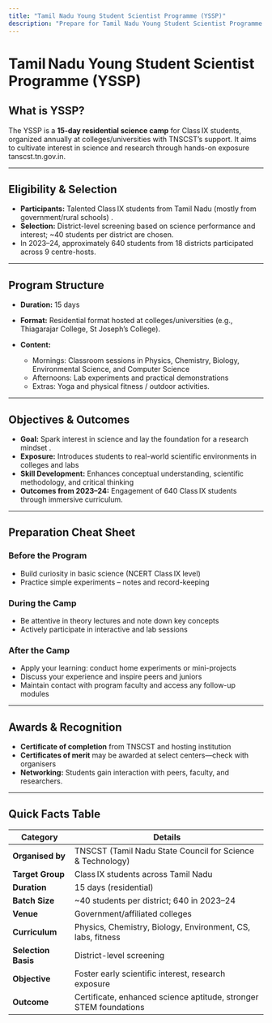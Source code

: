 ```yaml
---
title: "Tamil Nadu Young Student Scientist Programme (YSSP)"
description: "Prepare for Tamil Nadu Young Student Scientist Programme (YSSP) with our mock tests."
---
```


# Tamil Nadu Young Student Scientist Programme (YSSP)

## What is YSSP?

The YSSP is a **15-day residential science camp** for Class IX students, organized annually at colleges/universities with TNSCST’s support. It aims to cultivate interest in science and research through hands-on exposure tanscst.tn.gov.in.

---

## Eligibility & Selection

* **Participants:** Talented Class IX students from Tamil Nadu (mostly from government/rural schools) .
* **Selection:** District-level screening based on science performance and interest; \~40 students per district are chosen.
* In 2023–24, approximately 640 students from 18 districts participated across 9 centre-hosts.

---

## Program Structure

* **Duration:** 15 days
* **Format:** Residential format hosted at colleges/universities (e.g., Thiagarajar College, St Joseph’s College).
* **Content:**

  * Mornings: Classroom sessions in Physics, Chemistry, Biology, Environmental Science, and Computer Science
  * Afternoons: Lab experiments and practical demonstrations
  * Extras: Yoga and physical fitness / outdoor activities.

---

## Objectives & Outcomes

* **Goal:** Spark interest in science and lay the foundation for a research mindset .
* **Exposure:** Introduces students to real-world scientific environments in colleges and labs
* **Skill Development:** Enhances conceptual understanding, scientific methodology, and critical thinking
* **Outcomes from 2023–24:** Engagement of 640 Class IX students through immersive curriculum.

---

## Preparation Cheat Sheet

### Before the Program

* Build curiosity in basic science (NCERT Class IX level)
* Practice simple experiments – notes and record-keeping

### During the Camp

* Be attentive in theory lectures and note down key concepts
* Actively participate in interactive and lab sessions

### After the Camp

* Apply your learning: conduct home experiments or mini-projects
* Discuss your experience and inspire peers and juniors
* Maintain contact with program faculty and access any follow-up modules

---

## Awards & Recognition

* **Certificate of completion** from TNSCST and hosting institution
* **Certificates of merit** may be awarded at select centers—check with organisers
* **Networking:** Students gain interaction with peers, faculty, and researchers.

---

## Quick Facts Table

| Category            | Details                                                           |
| ------------------- | ----------------------------------------------------------------- |
| **Organised by**    | TNSCST (Tamil Nadu State Council for Science & Technology)        |
| **Target Group**    | Class IX students across Tamil Nadu                               |
| **Duration**        | 15 days (residential)                                             |
| **Batch Size**      | \~40 students per district; 640 in 2023–24                        |
| **Venue**           | Government/affiliated colleges                                    |
| **Curriculum**      | Physics, Chemistry, Biology, Environment, CS, labs, fitness       |
| **Selection Basis** | District-level screening                                          |
| **Objective**       | Foster early scientific interest, research exposure               |
| **Outcome**         | Certificate, enhanced science aptitude, stronger STEM foundations |
